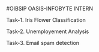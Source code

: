 #OIBSIP 
OASIS-INFOBYTE INTERN

Task-1. Iris Flower Classification

Task-2. Unemployement Analysis

Task-3. Email spam detection
